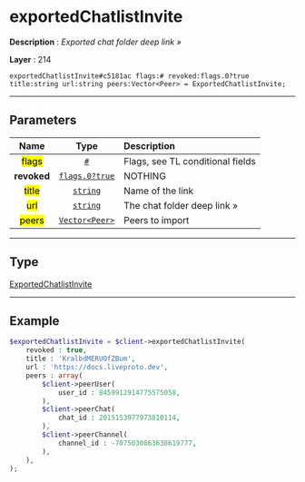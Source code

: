 # exportedChatlistInvite

**Description** : *Exported chat folder deep link &raquo;*

**Layer** : 214

```tl
exportedChatlistInvite#c5181ac flags:# revoked:flags.0?true title:string url:string peers:Vector<Peer> = ExportedChatlistInvite;
```

---

## Parameters

| Name | Type | Description |
| :---: | :---: | :--- |
| <mark>flags</mark> | [`#`](type/#) | Flags, see TL conditional fields |
| **revoked** | [`flags.0?true`](type/true) | NOTHING |
| <mark>title</mark> | [`string`](type/string) | Name of the link |
| <mark>url</mark> | [`string`](type/string) | The chat folder deep link » |
| <mark>peers</mark> | [`Vector<Peer>`](type/Peer) | Peers to import |

---

## Type

[ExportedChatlistInvite](type/ExportedChatlistInvite)

---

## Example

```php
$exportedChatlistInvite = $client->exportedChatlistInvite(
	revoked : true,
	title : 'KralbdMERUOfZBum',
	url : 'https://docs.liveproto.dev',
	peers : array(
		$client->peerUser(
			user_id : 8459912914775575058,
		),
		$client->peerChat(
			chat_id : 2015153977973810114,
		),
		$client->peerChannel(
			channel_id : -7075030863638619777,
		),
	),
);
```